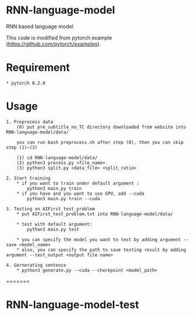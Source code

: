 # RNN-language-model
RNN based language model

This code is modified from pytorch example (https://github.com/pytorch/examples).

# Requirement
    * pytorch 0.2.0
# Usage
    1. Preprocess data
        (0) put pre_subtitle_no_TC directory downloaded from website into RNN-language-model/data/
      
        you can run bash preprocess.sh after step (0), then you can skip step (1)~(3)
      
        (1) cd RNN-language-model/data/ 
        (2) python3 process.py <file_name>
        (3) python3 split.py <data_file> <split_ratio>
        
    2. Start training
        * if you want to train under default argument :
            python3 main.py train 
        * if you have and you want to use GPU, add --cuda
            python3 main.py train --cuda
            
    3. Testing on AIFirst_test_problem
        * put AIFirst_test_problem.txt into RNN-language-model/data/
        
        * test with default argument:
            python3 main.py test

        * you can specify the model you want to test by adding argument --save <model_name>
        * also, you can specify the path to save testing result by adding argument --test_output <output file name>
    
    4. Gernerating sentence
        * python3 generate.py --cuda --checkpoint <model_path>
            
=======
# RNN-language-model-test
